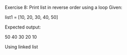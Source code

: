 Exercise 8: Print list in reverse order using a loop
Given:

list1 = [10, 20, 30, 40, 50]

Expected output:

50
40
30
20
10

<!-- Optional -->

Using linked list
